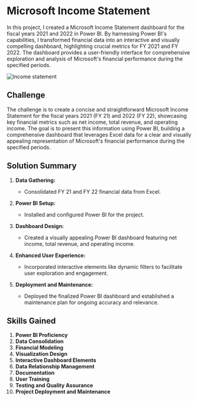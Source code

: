 # Microsoft Income Statement

In this project, I created a Microsoft Income Statement dashboard for the fiscal years 2021 and 2022 in Power BI. By harnessing Power BI's capabilities, I transformed financial data into an interactive and visually compelling dashboard, highlighting crucial metrics for FY 2021 and FY 2022. The dashboard provides a user-friendly interface for comprehensive exploration and analysis of Microsoft's financial performance during the specified periods.

![Income statement](https://github.com/AashishhSharmaa/Microsoft_Income_Dashboard-FY_21-22_in_Power-BI/assets/152653168/273a3c1c-2168-4c75-9338-0a759dc30439)

## Challenge

The challenge is to create a concise and straightforward Microsoft Income Statement for the fiscal years 2021 (FY 21) and 2022 (FY 22), showcasing key financial metrics such as net income, total revenue, and operating income. The goal is to present this information using Power BI, building a comprehensive dashboard that leverages Excel data for a clear and visually appealing representation of Microsoft's financial performance during the specified periods.

## Solution Summary

1. **Data Gathering:**
   - Consolidated FY 21 and FY 22 financial data from Excel.

2. **Power BI Setup:**
   - Installed and configured Power BI for the project.

3. **Dashboard Design:**
   - Created a visually appealing Power BI dashboard featuring net income, total revenue, and operating income.

4. **Enhanced User Experience:**
   - Incorporated interactive elements like dynamic filters to facilitate user exploration and engagement.

5. **Deployment and Maintenance:**
   - Deployed the finalized Power BI dashboard and established a maintenance plan for ongoing accuracy and relevance.

## Skills Gained

1. **Power BI Proficiency**
2. **Data Consolidation**
3. **Financial Modeling**
4. **Visualization Design**
5. **Interactive Dashboard Elements**
6. **Data Relationship Management**
7. **Documentation**
8. **User Training**
9. **Testing and Quality Assurance**
10. **Project Deployment and Maintenance**
